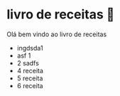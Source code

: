 # livro de receitas :cake:

Olá bem vindo ao livro de receitas

- ingdsda1 
- asf 1
- 2 sadfs
- 4 receita
- 5 receita
- 6 receita
